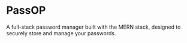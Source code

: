 # PassOP
A full-stack password manager built with the MERN stack, designed to securely store and manage your passwords.
